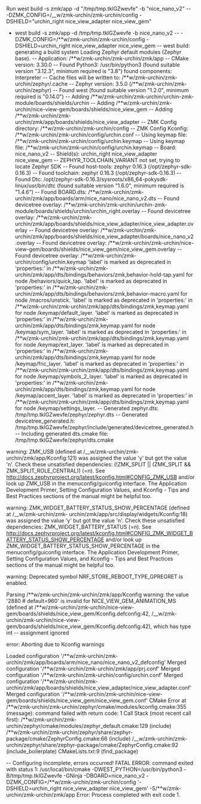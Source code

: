 Run west build -s zmk/app -d "/tmp/tmp.tklGZwevfe" -b "nice_nano_v2" -- -DZMK_CONFIG=/\_\_w/zmk-urchin/zmk-urchin/config -DSHIELD="urchin_right nice_view_adapter nice_view_gem"

- west build -s zmk/app -d /tmp/tmp.tklGZwevfe -b nice_nano_v2 -- -DZMK_CONFIG=/**w/zmk-urchin/zmk-urchin/config -DSHIELD=urchin_right nice_view_adapter nice_view_gem
  -- west build: generating a build system
  Loading Zephyr default modules (Zephyr base).
  -- Application: /**w/zmk-urchin/zmk-urchin/zmk/app
  -- CMake version: 3.30.0
  -- Found Python3: /usr/bin/python3 (found suitable version "3.12.3", minimum required is "3.8") found components: Interpreter
  -- Cache files will be written to: /**w/zmk-urchin/zmk-urchin/zephyr/.cache
  -- Zephyr version: 3.5.0 (/**w/zmk-urchin/zmk-urchin/zephyr)
  -- Found west (found suitable version "1.2.0", minimum required is "0.14.0")
  -- Adding /**w/zmk-urchin/zmk-urchin/urchin-zmk-module/boards/shields/urchin
  -- Adding /**w/zmk-urchin/zmk-urchin/nice-view-gem/boards/shields/nice_view_gem
  -- Adding /**w/zmk-urchin/zmk-urchin/zmk/app/boards/shields/nice_view_adapter
  -- ZMK Config directory: /**w/zmk-urchin/zmk-urchin/config
  -- ZMK Config Kconfig: /**w/zmk-urchin/zmk-urchin/config/urchin.conf
  -- Using keymap file: /**w/zmk-urchin/zmk-urchin/config/urchin.keymap
  -- Using keymap file: /**w/zmk-urchin/zmk-urchin/config/urchin.keymap
  -- Board: nice_nano_v2
  -- Shield(s): urchin_right nice_view_adapter nice_view_gem
  -- ZEPHYR_TOOLCHAIN_VARIANT not set, trying to locate Zephyr SDK
  -- Found host-tools: zephyr 0.16.3 (/opt/zephyr-sdk-0.16.3)
  -- Found toolchain: zephyr 0.16.3 (/opt/zephyr-sdk-0.16.3)
  -- Found Dtc: /opt/zephyr-sdk-0.16.3/sysroots/x86_64-pokysdk-linux/usr/bin/dtc (found suitable version "1.6.0", minimum required is "1.4.6")
  -- Found BOARD.dts: /**w/zmk-urchin/zmk-urchin/zmk/app/boards/arm/nice_nano/nice_nano_v2.dts
  -- Found devicetree overlay: /**w/zmk-urchin/zmk-urchin/urchin-zmk-module/boards/shields/urchin/urchin_right.overlay
  -- Found devicetree overlay: /**w/zmk-urchin/zmk-urchin/zmk/app/boards/shields/nice_view_adapter/nice_view_adapter.overlay
  -- Found devicetree overlay: /**w/zmk-urchin/zmk-urchin/zmk/app/boards/shields/nice_view_adapter/boards/nice_nano_v2.overlay
  -- Found devicetree overlay: /**w/zmk-urchin/zmk-urchin/nice-view-gem/boards/shields/nice_view_gem/nice_view_gem.overlay
  -- Found devicetree overlay: /**w/zmk-urchin/zmk-urchin/config/urchin.keymap
  'label' is marked as deprecated in 'properties:' in /**w/zmk-urchin/zmk-urchin/zmk/app/dts/bindings/behaviors/zmk,behavior-hold-tap.yaml for node /behaviors/quick_tap.
  'label' is marked as deprecated in 'properties:' in /**w/zmk-urchin/zmk-urchin/zmk/app/dts/bindings/behaviors/zmk,behavior-macro.yaml for node /macros/unstick.
  'label' is marked as deprecated in 'properties:' in /**w/zmk-urchin/zmk-urchin/zmk/app/dts/bindings/zmk,keymap.yaml for node /keymap/default_layer.
  'label' is marked as deprecated in 'properties:' in /**w/zmk-urchin/zmk-urchin/zmk/app/dts/bindings/zmk,keymap.yaml for node /keymap/sym_layer.
  'label' is marked as deprecated in 'properties:' in /**w/zmk-urchin/zmk-urchin/zmk/app/dts/bindings/zmk,keymap.yaml for node /keymap/ext_layer.
  'label' is marked as deprecated in 'properties:' in /**w/zmk-urchin/zmk-urchin/zmk/app/dts/bindings/zmk,keymap.yaml for node /keymap/fnc_layer.
  'label' is marked as deprecated in 'properties:' in /**w/zmk-urchin/zmk-urchin/zmk/app/dts/bindings/zmk,keymap.yaml for node /keymap/symbols_2_layer.
  'label' is marked as deprecated in 'properties:' in /**w/zmk-urchin/zmk-urchin/zmk/app/dts/bindings/zmk,keymap.yaml for node /keymap/accent_layer.
  'label' is marked as deprecated in 'properties:' in /**w/zmk-urchin/zmk-urchin/zmk/app/dts/bindings/zmk,keymap.yaml for node /keymap/settings_layer.
  -- Generated zephyr.dts: /tmp/tmp.tklGZwevfe/zephyr/zephyr.dts
  -- Generated devicetree_generated.h: /tmp/tmp.tklGZwevfe/zephyr/include/generated/devicetree_generated.h
  -- Including generated dts.cmake file: /tmp/tmp.tklGZwevfe/zephyr/dts.cmake

warning: ZMK_USB (defined at /\_\_w/zmk-urchin/zmk-urchin/zmk/app/Kconfig:121) was assigned the value
'y' but got the value 'n'. Check these unsatisfied dependencies: (!ZMK_SPLIT || (ZMK_SPLIT &&
ZMK_SPLIT_ROLE_CENTRAL)) (=n). See http://docs.zephyrproject.org/latest/kconfig.html#CONFIG_ZMK_USB
and/or look up ZMK_USB in the menuconfig/guiconfig interface. The Application Development Primer,
Setting Configuration Values, and Kconfig - Tips and Best Practices sections of the manual might be
helpful too.

warning: ZMK_WIDGET_BATTERY_STATUS_SHOW_PERCENTAGE (defined at /\_\_w/zmk-urchin/zmk-
urchin/zmk/app/src/display/widgets/Kconfig:18) was assigned the value 'y' but got the value 'n'.
Check these unsatisfied dependencies: ZMK_WIDGET_BATTERY_STATUS (=n). See
http://docs.zephyrproject.org/latest/kconfig.html#CONFIG_ZMK_WIDGET_BATTERY_STATUS_SHOW_PERCENTAGE
and/or look up ZMK_WIDGET_BATTERY_STATUS_SHOW_PERCENTAGE in the menuconfig/guiconfig interface. The
Application Development Primer, Setting Configuration Values, and Kconfig - Tips and Best Practices
sections of the manual might be helpful too.

warning: Deprecated symbol NRF_STORE_REBOOT_TYPE_GPREGRET is enabled.

Parsing /**w/zmk-urchin/zmk-urchin/zmk/app/Kconfig
warning: the value '2880 # default=960' is invalid for NICE_VIEW_GEM_ANIMATION_MS (defined at /**w/zmk-urchin/zmk-urchin/nice-view-gem/boards/shields/nice_view_gem/Kconfig.defconfig:42, /\_\_w/zmk-urchin/zmk-urchin/nice-view-gem/boards/shields/nice_view_gem/Kconfig.defconfig:42), which has type int -- assignment ignored

error: Aborting due to Kconfig warnings

Loaded configuration '/**w/zmk-urchin/zmk-urchin/zmk/app/boards/arm/nice_nano/nice_nano_v2_defconfig'
Merged configuration '/**w/zmk-urchin/zmk-urchin/zmk/app/prj.conf'
Merged configuration '/**w/zmk-urchin/zmk-urchin/config/urchin.conf'
Merged configuration '/**w/zmk-urchin/zmk-urchin/zmk/app/boards/shields/nice_view_adapter/nice_view_adapter.conf'
Merged configuration '/**w/zmk-urchin/zmk-urchin/nice-view-gem/boards/shields/nice_view_gem/nice_view_gem.conf'
CMake Error at /**w/zmk-urchin/zmk-urchin/zephyr/cmake/modules/kconfig.cmake:355 (message):
command failed with return code: 1
Call Stack (most recent call first):
/**w/zmk-urchin/zmk-urchin/zephyr/cmake/modules/zephyr_default.cmake:129 (include)
/**w/zmk-urchin/zmk-urchin/zephyr/share/zephyr-package/cmake/ZephyrConfig.cmake:66 (include)
/\_\_w/zmk-urchin/zmk-urchin/zephyr/share/zephyr-package/cmake/ZephyrConfig.cmake:92 (include_boilerplate)
CMakeLists.txt:9 (find_package)

-- Configuring incomplete, errors occurred!
FATAL ERROR: command exited with status 1: /usr/local/bin/cmake -DWEST_PYTHON=/usr/bin/python3 -B/tmp/tmp.tklGZwevfe -GNinja -DBOARD=nice_nano_v2 -DZMK_CONFIG=/**w/zmk-urchin/zmk-urchin/config '-DSHIELD=urchin_right nice_view_adapter nice_view_gem' -S/**w/zmk-urchin/zmk-urchin/zmk/app
Error: Process completed with exit code 1.
